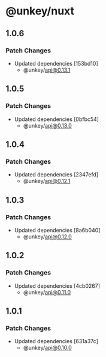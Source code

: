 # @unkey/nuxt

## 1.0.6

### Patch Changes

- Updated dependencies [153bd10]
  - @unkey/api@0.13.1

## 1.0.5

### Patch Changes

- Updated dependencies [0bfbc54]
  - @unkey/api@0.13.0

## 1.0.4

### Patch Changes

- Updated dependencies [2347efd]
  - @unkey/api@0.12.1

## 1.0.3

### Patch Changes

- Updated dependencies [8a6b040]
  - @unkey/api@0.12.0

## 1.0.2

### Patch Changes

- Updated dependencies [4cb0267]
  - @unkey/api@0.11.0

## 1.0.1

### Patch Changes

- Updated dependencies [631a37c]
  - @unkey/api@0.10.0
